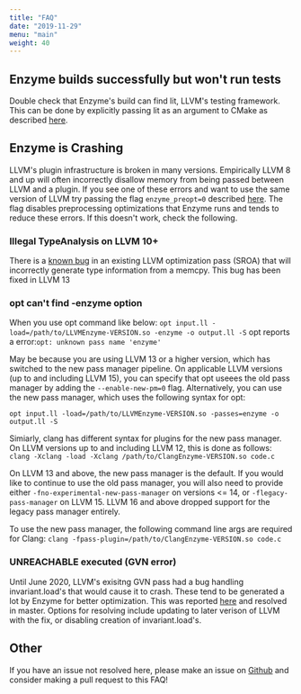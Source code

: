 ```yaml
---
title: "FAQ"
date: "2019-11-29"
menu: "main"
weight: 40
---
```


## Enzyme builds successfully but won't run tests

Double check that Enzyme's build can find lit, LLVM's testing framework. This can be done by explicitly passing lit as an argument to CMake as described [here](/Installation).

## Enzyme is Crashing

LLVM's plugin infrastructure is broken in many versions. Empirically LLVM 8 and up will often incorrectly disallow memory from being passed between LLVM and a plugin. If you see one of these errors and want to use the same version of LLVM try passing the flag `enzyme_preopt=0` described [here](/getting_started/UsingEnzyme). The flag disables preprocessing optimizations that Enzyme runs and tends to reduce these errors. If this doesn't work, check the following.

### Illegal TypeAnalysis on LLVM 10+

There is a [known bug](https://bugs.llvm.org/show_bug.cgi?id=47612) in an existing LLVM optimization pass (SROA) that will incorrectly generate type information from a memcpy. This bug has been fixed in LLVM 13

### opt can't find -enzyme option

When you use opt command like below:
`
opt input.ll -load=/path/to/LLVMEnzyme-VERSION.so -enzyme -o output.ll -S
`
opt reports a error:`opt: unknown pass name 'enzyme'`

May be because you are using  LLVM 13 or a higher version, which has switched to the new pass manager pipeline. On applicable LLVM versions (up to and including LLVM 15),
you can specify that opt useees the old pass manager by adding the `--enable-new-pm=0` flag. Alternatively, you can use the new pass manager, which uses the following syntax
for opt:

`
opt input.ll -load=/path/to/LLVMEnzyme-VERSION.so -passes=enzyme -o output.ll -S
`

Simiarly, clang has different syntax for plugins for the new pass manager. On LLVM versions up to and including LLVM 12, this is done as follows:
`
clang -Xclang -load -Xclang /path/to/ClangEnzyme-VERSION.so code.c
`

On LLVM 13 and above, the new pass manager is the default. If you would like to continue to use the old pass manager, you will also need to provide
either `-fno-experimental-new-pass-manager` on versions <= 14, or `-flegacy-pass-manager` on LLVM 15. LLVM 16 and above dropped support for the legacy pass
manager entirely.

To use the new pass manager, the following command line args are required for Clang:
`
clang -fpass-plugin=/path/to/ClangEnzyme-VERSION.so code.c
`

### UNREACHABLE executed (GVN error)

Until June 2020, LLVM's exisitng GVN pass had a bug handling invariant.load's that would cause it to crash. These tend to be generated a lot by Enzyme for better optimization. This was reported [here](https://bugs.llvm.org/show_bug.cgi?id=46054) and resolved in master. Options for resolving include updating to later verison of LLVM with the fix, or disabling creation of invariant.load's.

## Other

If you have an issue not resolved here, please make an issue on [Github](https://github.com/EnzymeAD/Enzyme) and consider making a pull request to this FAQ!
